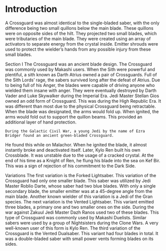 # Introduction

A Crossguard was almost identical to the single-bladed saber, with the only difference being two small quillons below the main blade.
These quillons were on opposite sides of the hilt.
They projected two small blades, which were tributaries of the main blade.
They were created using an array of activators to separate energy from the crystal inside.
Emitter shrouds were used to protect the wielder’s hands from any possible injury from these small blades.

Section I
The Crossguard was an ancient blade design.
The Crossguard was commonly used by Makashi users.
When the Sith were powerful and plentiful, a sith known as Darth Atrius owned a pair of Crossguards.
Full of the Sith Lords’ rage, the sabers survived long after the defeat of Atrius.
Due to being full of his Anger, the blades were capable of driving anyone who wielded them insane with anger.
They were eventually destroyed by Darth Vader and Luke Skywalker during the Imperial Era.
Jedi Master Stellan Gios owned an odd form of Crossguard.
This was during the High Republic Era.
It was different than most due to the physical Crossguard being retractable.
When the blade was designated, the arms would fold up.
When ignited, the arms would fold out to support the quillon beams.
This provided an additional layer of hand protection.

```
During the Galactic Civil War, a young Jedi by the name of Ezra Bridger found an ancient green-bladed Crossguard.
```

He found this while on Malachor.
When he ignited the blade, it almost instantly broke and deactivated itself.
Later, Kylo Ren built his own Crossblade.
It was unstable due to the usage of a cracked crystal.
At the end of his time as a Knight of Ren, he flung his blade into the sea on Kef Bir.
This was a sign of rejection of his commitment to the Dark Side.

Variations
The first variation is the Forked Lightsaber.
This variation of the Crossguard had only one smaller blade.
This saber was utilized by Jedi Master Roblio Darte, whose saber had two blue blades.
With only a single secondary blade, the smaller emitter was at a 45-degree angle from the main blade.
Another known wielder of this variation is a Jedi of the Gran species.
The next variation is the Vented Lightsaber.
This variant emitted three blades, a primary one and two smaller ones on the side.
During the war against Zakuul Jedi Master Dazh Ranos used two of these blades.
This type of Crossguard was commonly used by Makashi Duelists.
Similar sabers were used by a group of Nightsisters during the Clone Wars.
A very well-known user of this form is Kylo Ren.
The third variation of the Crossguard is the Vented Dualsaber.
This variant had four blades in total.
It was a double-bladed saber with small power vents forming blades on its sides.
